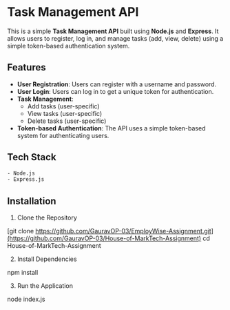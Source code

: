 # Task Management API

This is a simple **Task Management API** built using **Node.js** and **Express**. It allows users to register, log in, and manage tasks (add, view, delete) using a simple token-based authentication system.

## Features
- **User Registration**: Users can register with a username and password.
- **User Login**: Users can log in to get a unique token for authentication.
- **Task Management**:
  - Add tasks (user-specific)
  - View tasks (user-specific)
  - Delete tasks (user-specific)
- **Token-based Authentication**: The API uses a simple token-based system for authenticating users.

## Tech Stack

```bash
- Node.js
- Express.js
```

## Installation

1. Clone the Repository

[git clone https://github.com/GauravOP-03/EmployWise-Assignment.git](https://github.com/GauravOP-03/House-of-MarkTech-Assignment)
cd House-of-MarkTech-Assignment

2. Install Dependencies

npm install

3. Run the Application

node index.js
